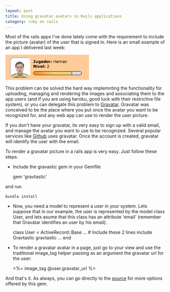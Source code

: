 ```yaml
---
layout: post
title: Using gravatar avatars in Rails applications
category: ruby on rails
---
```


Most of the rails apps I've done lately come with the requirement to include the picture (avatar) of the
user that is signed in.  Here is an small example of an app I delivered last week:

![Alt text](/images/gravatar-example.png)

This problem can be solved the hard way implemnting the functionality for uploading, managing and rendering the images
and associating them to the app users (and if you are using heroku, good luck with their restrictive file system), 
or you can delegate this problem to [Gravatar](http://gravatar.com).  Gravatar was conceived to be the place where 
you put once the avatar you want to be recognized for, and any web app can use to render the user picture.

If you don't have your gravatar, its very easy to sign up with a valid email, and manage the avatar you want to use to
be recognized.  Several popular services like [Github](http://github.com) uses gravatar. Once the account is created,
gravatar will identify the user with the email.

To render a gravatar picture in a rails app is very easy.  Just follow these steps.

- Include the gravastic gem in your Gemfile 

    gem 'gravtastic'

and run
  
    bundle install
    
- Now, you need a model to represent a user in your system.  Lets suppose that in our example, the user is represented
by the model class User, and lets asume that this class has an attribute 'email' (remember that Gravatar identifies an user
by his email).

    class User < ActiveRecord::Base
        ...
        # Include these 2 lines
        include Gravtastic
        gravtastic
        ...
    end
    
- To render a gravatar avatar in a page, just go to your view and use the traditional image_tag helper passing as an argument
the gravatar url for the user:

    <!-- Assuming @user was instantiated in the controller properly -->
    <%= image_tag @user.gravatar_url %>    

And that's it. As always, you can go directly to the [source](https://github.com/chrislloyd/gravtastic) for more options offered by this gem.


